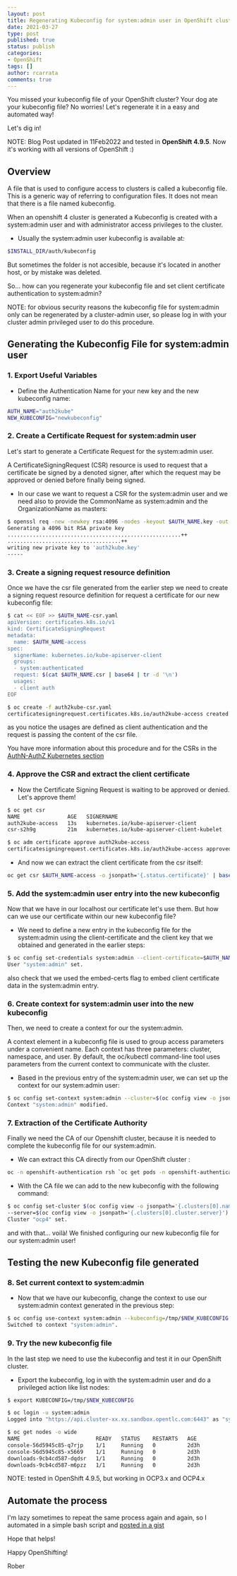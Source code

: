 ```yaml
---
layout: post
title: Regenerating Kubeconfig for system:admin user in OpenShift clusters
date: 2021-03-27
type: post
published: true
status: publish
categories:
- OpenShift
tags: []
author: rcarrata
comments: true
---
```


You missed your kubeconfig file of your OpenShift cluster? Your dog ate your kubeconfig file? No worries! Let's regenerate it in a easy and automated way!

Let's dig in!

NOTE: Blog Post updated in 11Feb2022 and tested in **OpenShift 4.9.5**. Now it's working with all versions of OpenShift :)

## Overview

A file that is used to configure access to clusters is called a kubeconfig file. This is a generic
way of referring to configuration files. It does not mean that there is a file named kubeconfig.

When an openshift 4 cluster is generated a Kubeconfig is created with a system:admin user and with
administrator access privileges to the cluster.

* Usually the system:admin user kubeconfig is available at:

```sh
$INSTALL_DIR/auth/kubeconfig
```

But sometimes the folder is not accesible, because it's located in another host, or by mistake was
deleted.

So... how can you regenerate your kubeconfig file and set client certificate authentication to system:admin?

NOTE: for obvious security reasons the kubeconfig file for system:admin only can be regenerated by a
cluster-admin user, so please log in with your cluster admin privileged user to do this procedure.

## Generating the Kubeconfig File for system:admin user

### 1. Export Useful Variables

* Define the Authentication Name for your new key and the new kubeconfig name:

```sh
AUTH_NAME="auth2kube"
NEW_KUBECONFIG="newkubeconfig"
```

### 2. Create a Certificate Request for system:admin user

Let's start to generate a Certificate Request for the system:admin user.

A CertificateSigningRequest (CSR) resource is used to request that a certificate be signed by a
denoted signer, after which the request may be approved or denied before finally being signed.

* In our case we want to request a CSR for the system:admin user and we need also to provide the CommonName as system:admin and the OrganizationName as masters:

```sh
$ openssl req -new -newkey rsa:4096 -nodes -keyout $AUTH_NAME.key -out $AUTH_NAME.csr -subj "/CN=system:admin"
Generating a 4096 bit RSA private key
.......................................................++
....................................++
writing new private key to 'auth2kube.key'
-----
```

### 3. Create a signing request resource definition

Once we have the csr file generated from the earlier step we need to create a signing request resource definition for request a certificate for our new kubeconfig file:

```bash
$ cat << EOF >> $AUTH_NAME-csr.yaml
apiVersion: certificates.k8s.io/v1
kind: CertificateSigningRequest
metadata:
  name: $AUTH_NAME-access
spec:
  signerName: kubernetes.io/kube-apiserver-client
  groups:
  - system:authenticated
  request: $(cat $AUTH_NAME.csr | base64 | tr -d '\n')
  usages:
  - client auth
EOF

$ oc create -f auth2kube-csr.yaml
certificatesigningrequest.certificates.k8s.io/auth2kube-access created
```

as you notice the usages are defined as client authentication and the request is passing the content of the csr file.

You have more information about this procedure and for the CSRs in the [AuthN-AuthZ Kubernetes section](https://kubernetes.io/docs/reference/access-authn-authz/certificate-signing-requests/#create-certificatesigningrequest)

### 4. Approve the CSR and extract the client certificate

* Now the Certificate Signing Request is waiting to be approved or denied. Let's approve them!

```bash
$ oc get csr
NAME               AGE   SIGNERNAME                                    REQUESTOR               REQUESTEDDURATION   CONDITION
auth2kube-access   13s   kubernetes.io/kube-apiserver-client           system:admin            <none>              Pending
csr-s2h9g          21m   kubernetes.io/kube-apiserver-client-kubelet   system:node:compute-0   <none>              Approved,Issued

$ oc adm certificate approve auth2kube-access
certificatesigningrequest.certificates.k8s.io/auth2kube-access approved
```

* And now we can extract the client certificate from the csr itself:

```bash
oc get csr $AUTH_NAME-access -o jsonpath='{.status.certificate}' | base64 -d > $AUTH_NAME-access.crt
```

### 5. Add the system:admin user entry into the new kubeconfig

Now that we have in our localhost our certificate let's use them. But how can we use our certificate within our new kubeconfig file?

* We need to define a new entry in the kubeconfig file for the system:admin using the client-certificate and the client key that we obtained and generated in the earlier steps:

```bash
$ oc config set-credentials system:admin --client-certificate=$AUTH_NAME-access.crt --client-key=$AUTH_NAME.key --embed-certs --kubeconfig=/tmp/$NEW_KUBECONFIG
User "system:admin" set.
```

also check that we used the embed-certs flag to embed client certificate data in the system:admin entry.

### 6. Create context for system:admin user into the new kubeconfig

Then, we need to create a context for our the system:admin.

A context element in a kubeconfig file is used to group access parameters under a convenient name. Each context has three parameters: cluster, namespace, and user. By default, the oc/kubectl command-line tool uses parameters from the current context to communicate with the cluster.

* Based in the previous entry of the system:admin user, we can set up the context for our system:admin user:

```bash
$ oc config set-context system:admin --cluster=$(oc config view -o jsonpath='{.clusters[0].name}') --namespace=default --user=system:admin --kubeconfig=/tmp/$NEW_KUBECONFIG
Context "system:admin" modified.
```

### 7. Extraction of the Certificate Authority

Finally we need the CA of our Openshift cluster, because it is needed to complete the kubeconfig file for our system:admin.

* We can extract this CA directly from our OpenShift cluster :

```bash
oc -n openshift-authentication rsh `oc get pods -n openshift-authentication -o name | head -1` cat /run/secrets/kubernetes.io/serviceaccount/ca.crt > ingress-ca.crt
```

* With the CA file we can add to the new kubeconfig with the following command:

```bash
$ oc config set-cluster $(oc config view -o jsonpath='{.clusters[0].name}') \
--server=$(oc config view -o jsonpath='{.clusters[0].cluster.server}') --certificate-authority=ingress-ca.crt --kubeconfig=/tmp/$NEW_KUBECONFIG --embed-certs
Cluster "ocp4" set.
```

and with that... voilà! We finished configuring our new kubeconfig file for our system:admin user!

## Testing the new Kubeconfig file generated

### 8. Set current context to system:admin

* Now that we have our kubeconfig, change the context to use our system:admin context generated in the previous step:

```bash
$ oc config use-context system:admin --kubeconfig=/tmp/$NEW_KUBECONFIG
Switched to context "system:admin".
```

### 9. Try the new kubeconfig file

In the last step we need to use the kubeconfig and test it in our OpenShift cluster.

* Export the kubeconfig, log in with the system:admin user and do a privileged action like list nodes:

```bash
$ export KUBECONFIG=/tmp/$NEW_KUBECONFIG

$ oc login -u system:admin
Logged into "https://api.cluster-xx.xx.sandbox.opentlc.com:6443" as "system:admin" using existing credentials.

$ oc get nodes -o wide
NAME                        READY   STATUS    RESTARTS   AGE
console-56d5945c85-q7rjp    1/1     Running   0          2d3h
console-56d5945c85-x5669    1/1     Running   0          2d3h
downloads-9cb4cd587-dqdsr   1/1     Running   0          2d3h
downloads-9cb4cd587-m6pzz   1/1     Running   0          2d3h
```

NOTE: tested in OpenShift 4.9.5, but working in OCP3.x and OCP4.x

## Automate the process

I'm lazy sometimes to repeat the same process again and again, so I automated in a simple bash script and [posted in a gist](https://gist.github.com/rcarrata/016da295c1421cccbfbd66ed9a7922bc)

Hope that helps!

Happy OpenShifting!

Rober
